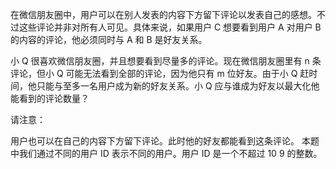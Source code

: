 在微信朋友圈中，用户可以在别人发表的内容下方留下评论以发表自己的感想。不过这些评论并非对所有人可见。具体来说，如果用户 C 想要看到用户 A 对用户 B 的内容的评论，他必须同时与 A 和 B 是好友关系。

小 Q 很喜欢微信朋友圈，并且想要看到尽量多的评论。现在微信朋友圈里有 n 条评论，但小 Q 可能无法看到全部的评论，因为他只有 m 位好友。由于小 Q 赶时间，他只能与至多一名用户成为新的好友关系。小 Q 应与谁成为好友以最大化他能看到的评论数量？

请注意：

用户也可以在自己的内容下方留下评论。此时他的好友都能看到这条评论。
本题中我们通过不同的用户 ID 表示不同的用户。用户 ID 是一个不超过 10 
9
  的整数。
